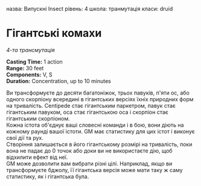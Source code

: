 назва: Випускні Insect рівень: 4 школа: транмутація класи: druid

# Гігантські комахи
_4-та трансмутація_

**Casting Time:** 1 action    
**Range:** 30 feet    
**Components:** V, S    
**Duration:** Concentration, up to 10 minutes

Ви трансформуєте до десяти багатоніжок, трьох павуків, п'яти ос, або одного скорпіону всередині в гігантських версіях їхніх природних форм на тривалість. Centipede стає гігантським паркетром, павук стає гігантським павуком, оса стає гігантською оса і скорпіон стає гігантським скорпіоном.    
Кожна істота об'єднує ваші словесні команди і в бою, вони діють на кожному раунді вашої істоти. GM має статистику для цих істот і виконує свої дії та рух.    
Створіння залишається в його гігантському розмірі на тривалість, поки вона не падає до 0 точок або доки ви не використаєте дію, щоб відхилити ефект від неї.    
GM може дозволити вам вибрати різні цілі. Наприклад, якщо ви трансформуєте бджолу, її гігантська версія може мати таку ж саму статистику, як і гігантська була. 